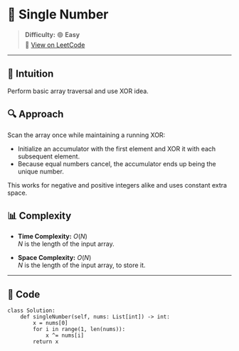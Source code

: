 
# 🧠 Single Number

> **Difficulty:** 🟢 **Easy**\
> 📎 [View on LeetCode](https://leetcode.com/problems/single-number/description/)

---

## 📝 Intuition

Perform basic array traversal and use XOR idea.

## 🔍 Approach

Scan the array once while maintaining a running XOR:
- Initialize an accumulator with the first element and XOR it with each subsequent element.
- Because equal numbers cancel, the accumulator ends up being the unique number.

This works for negative and positive integers alike and uses constant extra space.

## 📊 Complexity

- **Time Complexity:** $O(N)$  
$N$ is the length of the input array.


- **Space Complexity:** $O(N)$  
$N$ is the length of the input array, to store it.

---

## 🧩 Code

```python3 []
class Solution:
    def singleNumber(self, nums: List[int]) -> int:
        x = nums[0]
        for i in range(1, len(nums)):
            x ^= nums[i]
        return x
```

